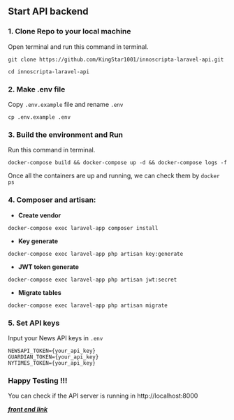 ## Start API backend


### 1. Clone Repo to your local machine
Open terminal and run this command in terminal.
```
git clone https://github.com/KingStar1001/innoscripta-laravel-api.git
```
```
cd innoscripta-laravel-api
```

### 2. Make .env file
Copy `.env.example` file and rename `.env`
```
cp .env.example .env
```

### 3. Build the environment and Run
Run this command in terminal.
```
docker-compose build && docker-compose up -d && docker-compose logs -f
```
Once all the containers are up and running, we can check them by `docker ps`

### 4. Composer and artisan:
- **Create vendor**
```
docker-compose exec laravel-app composer install
```
- **Key generate**
```
docker-compose exec laravel-app php artisan key:generate
```
- **JWT token generate**
```
docker-compose exec laravel-app php artisan jwt:secret
```
- **Migrate tables**
```
docker-compose exec laravel-app php artisan migrate
```
### 5. Set API keys
Input your News API keys in `.env`
```
NEWSAPI_TOKEN={your_api_key}
GUARDIAN_TOKEN={your_api_key}
NYTIMES_TOKEN={your_api_key}
```
### Happy Testing !!!
You can check if the API server is running in http://localhost:8000

***[front end link](https://github.com/KingStar1001/innoscripta-react-news-app)***
